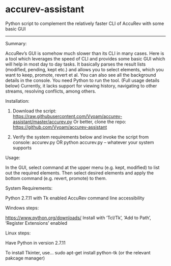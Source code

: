 # accurev-assistant
Python script to complement the relatively faster CLI of AccuRev with some basic GUI

--- --- ---

Summary:

AccuRev’s GUI is somehow much slower than its CLI in many cases. Here is a tool which leverages the speed of CLI and provides some basic GUI which will help in most day to day tasks.
It basically parses the result lists (modified, pending, kept etc.) and allows you to select elements, which you want to keep, promote, revert et al. You can also see all the background details in the console.
You need Python to run the tool. (Full usage details below)
Currently, it lacks support for viewing history, navigating to other streams, resolving conflicts, among others.


Installation:

1.	Download the script: https://raw.githubusercontent.com/Vyoam/accurev-assistant/master/accurev.py
Or better, clone the repo: https://github.com/Vyoam/accurev-assistant

2.	Verify the system requirements below and invoke the script from console: accurev.py OR python accurev.py – whatever your system supports


Usage: 

In the GUI, select command at the upper menu (e.g. kept, modified) to list out the required elements. Then select desired elements and apply the bottom command (e.g. revert, promote) to them.


System Requirements:

Python 2.7.11 with Tk enabled
AccuRev command line accessibility


Windows steps:

https://www.python.org/downloads/
Install with ‘Tcl/Tk’, ‘Add to Path’, ‘Register Extensions’ enabled 


Linux steps:

Have Python in version 2.7.11

To install Tkinter, use…
sudo apt-get install python-tk
(or the relevant pakcage manager)
